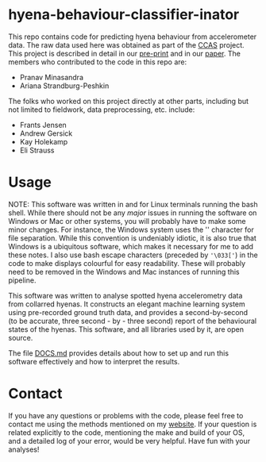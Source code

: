 # hyena-behaviour-classifier-inator
This repo contains code for predicting hyena behaviour from accelerometer data.
The raw data used here was obtained as part of the [CCAS](https://movecall.group)
project. This project is described in detail in our
[pre-print](https://www.biorxiv.org/content/10.1101/2023.05.31.543053v2) and in
our [paper](https://doi.org/10.1098/rsos.230750).
The members who contributed to the code in this repo are:
- Pranav Minasandra
- Ariana Strandburg-Peshkin

The folks who worked on this project directly at other parts, including but not limited
to fieldwork, data preprocessing, etc. include:
- Frants Jensen
- Andrew Gersick
- Kay Holekamp
- Eli Strauss


# Usage
NOTE: This software was written in and for Linux terminals running the bash
shell. While there should not be any *major* issues in running the software on
Windows or Mac or other systems, you will probably have to make some minor
changes. For instance, the Windows system uses the '\' character for file
separation. While this convention is undeniably idiotic, it is also true that
Windows is a ubiquitous software, which makes it necessary for me to add these
notes. I also use bash escape characters (preceded by `'\033['`) in the code to
make displays colourful for easy readability. These will probably need to be
removed in the Windows and Mac instances of running this pipeline. 

This software was written to analyse spotted hyena accelerometry data from
collarred hyenas. It constructs an elegant machine learning system using
pre-recorded ground truth data, and provides a second-by-second (to be accurate,
three second - by - three second) report of the behavioural states of the
hyenas. This software, and all libraries used by it, are open source. 

The file [DOCS.md](./DOCS.md) provides details about how to set up and run this software
effectively and how to interpret the results. 


# Contact
If you have any questions or problems with the code, please feel free to contact
me using the methods mentioned on my [website](https://pminasandra.github.io). If your
question is related explicitly to the code, mentioning the make and build of
your OS, and a detailed log of your error, would be very helpful. Have fun with
your analyses!

